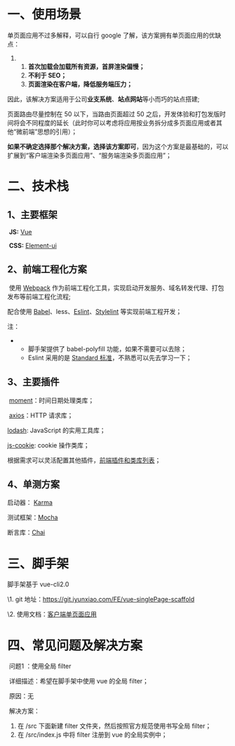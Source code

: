 # 一、使用场景

单页面应用不过多解释，可以自行 google 了解，该方案拥有单页面应用的优缺点：

1. 1. **首次加载会加载所有资源，首屏渲染偏慢；**
   2. **不利于 SEO；**
   3. **页面渲染在客户端，降低服务端压力；**

因此，该解决方案适用于公司**业支系统**、**站点网站**等小而巧的站点搭建;

页面路由尽量控制在 50 以下，当路由页面超过 50 之后，开发体验和打包发版时间将会不同程度的延长（此时你可以考虑将应用按业务拆分成多页面应用或者其他“微前端”思想的引用）；

**如果不确定选择那个解决方案，选择该方案即可**，因为这个方案是最基础的，可以扩展到“客户端渲染多页面应用”、“服务端渲染多页面应用”；

# 二、技术栈

##     1、主要框架

​        **JS:** [Vue](https://cn.vuejs.org/)

​        **CSS:** [Element-ui](http://element-cn.eleme.io/#/zh-CN)

##    2、前端工程化方案

​        使用 [Webpack](http://wiki.iyunxiao.com/pages/createpage.action?spaceKey=~chengping&title=Webpack) 作为前端工程化工具，实现启动开发服务、域名转发代理、打包发布等前端工程化流程;

配合使用 [Babel](http://wiki.iyunxiao.com/pages/createpage.action?spaceKey=~chengping&title=Babel)、less、[Eslint](http://wiki.iyunxiao.com/pages/createpage.action?spaceKey=~chengping&title=Eslint)、[Stylelint](http://wiki.iyunxiao.com/pages/createpage.action?spaceKey=~chengping&title=Stylelint) 等实现前端工程开发；

注：

- - 脚手架提供了 babel-polyfill 功能，如果不需要可以去除；
  - Eslint 采用的是 [Standard 标准](http://wiki.iyunxiao.com/pages/createpage.action?spaceKey=~chengping&title=Standard+标准)，不熟悉可以先去学习一下；

##    3、主要插件

​        [moment](http://momentjs.cn/)：时间日期处理类库；

​        [axios](https://github.com/axios/axios)：HTTP 请求库；

[lodash](http://www.css88.com/doc/lodash/): JavaScript 的实用工具库；

[js-cookie](https://github.com/js-cookie/js-cookie): cookie 操作类库；

根据需求可以灵活配置其他插件，[前端插件和类库列表](http://wiki.iyunxiao.com/pages/createpage.action?spaceKey=~chengping&title=前端插件和类库列表)；

##    4、单测方案

启动器： [Karma](http://wiki.iyunxiao.com/pages/createpage.action?spaceKey=~chengping&title=Karma)

测试框架：[Mocha](http://wiki.iyunxiao.com/pages/createpage.action?spaceKey=~chengping&title=Mocha)

断言库：[Chai](http://wiki.iyunxiao.com/pages/createpage.action?spaceKey=~chengping&title=Chai)

# 三、脚手架

脚手架基于 vue-cli2.0

\1. git 地址：https://git.iyunxiao.com/FE/vue-singlePage-scaffold

\2. 使用文档：[客户端单页面应用](http://wiki.iyunxiao.com/pages/createpage.action?spaceKey=platform&title=客户端单页面应用)

# 四、常见问题及解决方案

​    问题1 ：使用全局 filter

​              详细描述：希望在脚手架中使用 vue 的全局 filter；

​              原因：无

​              解决方案：

1. 在 /src 下面新建 filter 文件夹，然后按照官方规范使用书写全局 filter；
2. 在 /src/index.js 中将 filter 注册到 vue 的全局实例中； 